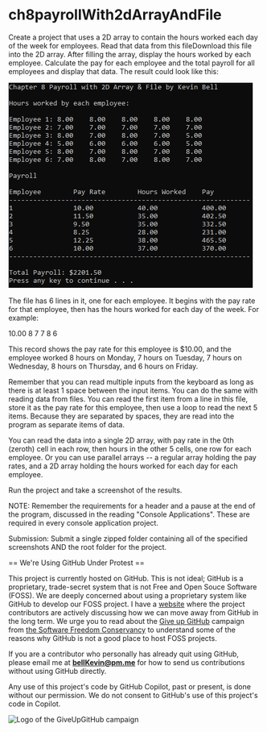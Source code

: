 # ch8payrollWith2dArrayAndFile

Create a project that uses a 2D array to contain the hours worked each day of the week for employees. Read that data from this fileDownload this file into the 2D array. After filling the array, display the hours worked by each employee. Calculate the pay for each employee and the total payroll for all employees and display that data. The result could look like this:

![Ch 8 Payroll](https://github.com/bell-kevin/ch8payrollWith2dArrayAndFile/blob/main/payroll2dArray.PNG)

The file has 6 lines in it, one for each employee. It begins with the pay rate for that employee, then has the hours worked for each day of the week. For example:

10.00  8  7  7  8  6

This record shows the pay rate for this employee is $10.00, and the employee worked 8 hours on Monday, 7 hours on Tuesday, 7 hours on Wednesday, 8 hours on Thursday, and 6 hours on Friday.

Remember that you can read multiple inputs from the keyboard as long as there is at least 1 space between the input items. You can do the same with reading data from files. You can read the first item from a line in this file, store it as the pay rate for this employee, then use a loop to read the next 5 items. Because they are separated by spaces, they are read into the program as separate items of data.

You can read the data into a single 2D array, with pay rate in the 0th (zeroth) cell in each row, then hours in the other 5 cells, one row for each employee. Or you can use parallel arrays -- a regular array holding the pay rates, and a 2D array holding the hours worked for each day for each employee.

Run the project and take a screenshot of the results.

 

NOTE: Remember the requirements for a header and a pause at the end of the program, discussed in the reading "Console Applications". These are required in every console application project.

Submission: Submit a single zipped folder containing all of the specified screenshots AND the root folder for the project.

== We're Using GitHub Under Protest ==

This project is currently hosted on GitHub.  This is not ideal; GitHub is a
proprietary, trade-secret system that is not Free and Open Souce Software
(FOSS).  We are deeply concerned about using a proprietary system like GitHub
to develop our FOSS project. I have a [website](https://bellKevin.me) where the
project contributors are actively discussing how we can move away from GitHub
in the long term.  We urge you to read about the [Give up GitHub](https://GiveUpGitHub.org) campaign 
from [the Software Freedom Conservancy](https://sfconservancy.org) to understand some of the reasons why GitHub is not 
a good place to host FOSS projects.

If you are a contributor who personally has already quit using GitHub, please
email me at **bellKevin@pm.me** for how to send us contributions without
using GitHub directly.

Any use of this project's code by GitHub Copilot, past or present, is done
without our permission.  We do not consent to GitHub's use of this project's
code in Copilot.

![Logo of the GiveUpGitHub campaign](https://sfconservancy.org/img/GiveUpGitHub.png)
